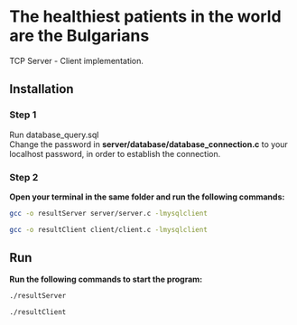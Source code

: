 # The healthiest patients in the world are the Bulgarians

TCP Server - Client implementation.

## Installation

### Step 1

Run database_query.sql  
Change the password in **server/database/database_connection.c** to your localhost password, in order to establish the connection.

### Step 2

**Open your terminal in the same folder and run the following commands:**

```bash
gcc -o resultServer server/server.c -lmysqlclient
```
```bash
gcc -o resultClient client/client.c -lmysqlclient
```
## Run

**Run the following commands to start the program:**

```bash
./resultServer
```
```bash
./resultClient
```

